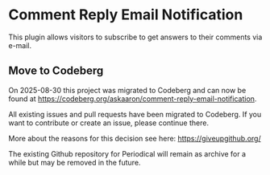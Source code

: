# Comment Reply Email Notification

This plugin allows visitors to subscribe to get answers to their comments via e-mail.

## Move to Codeberg

On 2025-08-30 this project was migrated to Codeberg and can now be found at https://codeberg.org/askaaron/comment-reply-email-notification.

All existing issues and pull requests have been migrated to Codeberg. If you want to contribute or create an issue, please continue there.

More about the reasons for this decision see here: https://giveupgithub.org/

The existing Github repository for Periodical will remain as archive for a while but may be removed in the future.
